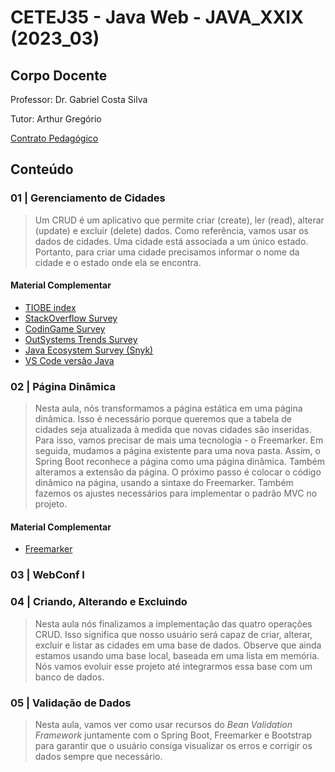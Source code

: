 # CETEJ35 - Java Web - JAVA_XXIX (2023_03)

## Corpo Docente
Professor: Dr. Gabriel Costa Silva

Tutor: Arthur Gregório

[Contrato Pedagógico](https://github.com/MarleneMoraes/utfpr-java/blob/main/web/WEB_contrato-pedagogico.md)

## Conteúdo
### 01 | Gerenciamento de Cidades

> Um CRUD é um aplicativo que permite criar (create), ler (read), alterar (update) e excluir (delete) dados. Como referência, vamos usar os dados de cidades. Uma cidade está associada a um único estado. Portanto, para criar uma cidade precisamos informar o nome da cidade e o estado onde ela se encontra.

#### Material Complementar
- [TIOBE index](https://www.tiobe.com/tiobe-index/)
- [StackOverflow Survey](https://insights.stackoverflow.com/survey/2020/)
- [CodinGame Survey](https://www.codingame.com/work/codingame-developer-survey-2021/)
- [OutSystems Trends Survey](https://www.outsystems.com/1/state-app-development-trends/)
- [Java Ecosystem Survey (Snyk)](https://snyk.io/pt-BR/blog/jvm-ecosystem-report-2020/)
- [VS Code versão Java](https://code.visualstudio.com/docs/languages/java/)

### 02 | Página Dinâmica

> Nesta aula, nós transformamos a página estática em uma página dinâmica. Isso é necessário porque queremos que a tabela de cidades seja atualizada à medida que novas cidades são inseridas. Para isso, vamos precisar de mais uma tecnologia - o Freemarker. Em seguida, mudamos a página existente para uma nova pasta. Assim, o Spring Boot reconhece a página como uma página dinâmica. Também alteramos a extensão da página. O próximo passo é colocar o código dinâmico na página, usando a sintaxe do Freemarker. Também fazemos os ajustes necessários para implementar o padrão MVC no projeto.

#### Material Complementar
- [Freemarker](https://freemarker.apache.org/)

### 03 | WebConf I

### 04 | Criando, Alterando e Excluindo

> Nesta aula nós finalizamos a implementação das quatro operações CRUD. Isso significa que nosso usuário será capaz de criar, alterar, excluir e listar as cidades em uma base de dados. Observe que ainda estamos usando uma base local, baseada em uma lista em memória. Nós vamos evoluir esse projeto até integrarmos essa base com um banco de dados.

### 05 | Validação de Dados

> Nesta aula, vamos ver como usar recursos do *Bean Validation Framework* juntamente com o Spring Boot, Freemarker e Bootstrap para garantir que o usuário consiga visualizar os erros e corrigir os dados sempre que necessário.